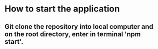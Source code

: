 # How to start the application

## Git clone the repository into local computer and on the root directory, enter in terminal 'npm start'. ##
